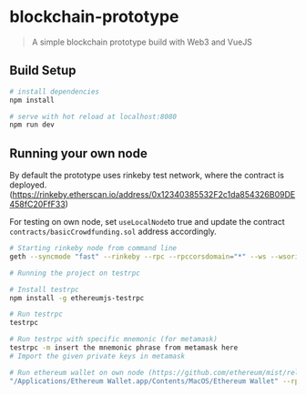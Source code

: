 # blockchain-prototype

> A simple blockchain prototype build with Web3 and VueJS

## Build Setup

``` bash
# install dependencies
npm install

# serve with hot reload at localhost:8080
npm run dev
```

## Running your own node

By default the prototype uses rinkeby test network, where the contract is deployed. (https://rinkeby.etherscan.io/address/0x12340385532F2c1da854326B09DE458fC20FfF33)

For testing on own node, set `useLocalNode`to true and update the contract `contracts/basicCrowdfunding.sol` address accordingly.

``` bash
# Starting rinkeby node from command line
geth --syncmode "fast" --rinkeby --rpc --rpccorsdomain="*" --ws --wsorigins="*" console  --rpcapi="db,eth,net,web3,personal,web3"

# Running the project on testrpc

# Install testrpc
npm install -g ethereumjs-testrpc

# Run testrpc
testrpc

# Run testrpc with specific mnemonic (for metamask)
testrpc -m insert the mnemonic phrase from metamask here
# Import the given private keys in metamask

# Run ethereum wallet on own node (https://github.com/ethereum/mist/releases)
"/Applications/Ethereum Wallet.app/Contents/MacOS/Ethereum Wallet" --rpc http://localhost:8545
```